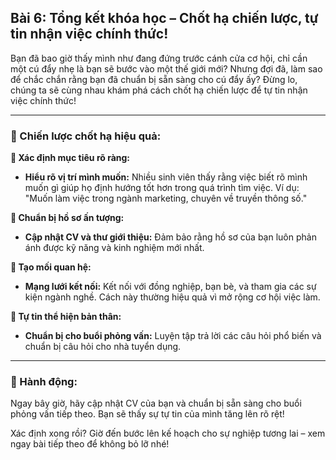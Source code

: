 ## Bài 6: Tổng kết khóa học – Chốt hạ chiến lược, tự tin nhận việc chính thức!

Bạn đã bao giờ thấy mình như đang đứng trước cánh cửa cơ hội, chỉ cần một cú đẩy nhẹ là bạn sẽ bước vào một thế giới mới? Nhưng đợi đã, làm sao để chắc chắn rằng bạn đã chuẩn bị sẵn sàng cho cú đẩy ấy? Đừng lo, chúng ta sẽ cùng nhau khám phá cách chốt hạ chiến lược để tự tin nhận việc chính thức!

---

### 📌 Chiến lược chốt hạ hiệu quả:

**🔹 Xác định mục tiêu rõ ràng:**
- **Hiểu rõ vị trí mình muốn:** Nhiều sinh viên thấy rằng việc biết rõ mình muốn gì giúp họ định hướng tốt hơn trong quá trình tìm việc. Ví dụ: "Muốn làm việc trong ngành marketing, chuyên về truyền thông số."

**🔹 Chuẩn bị hồ sơ ấn tượng:**
- **Cập nhật CV và thư giới thiệu:** Đảm bảo rằng hồ sơ của bạn luôn phản ánh được kỹ năng và kinh nghiệm mới nhất.

**🔹 Tạo mối quan hệ:**
- **Mạng lưới kết nối:** Kết nối với đồng nghiệp, bạn bè, và tham gia các sự kiện ngành nghề. Cách này thường hiệu quả vì mở rộng cơ hội việc làm.

**🔹 Tự tin thể hiện bản thân:**
- **Chuẩn bị cho buổi phỏng vấn:** Luyện tập trả lời các câu hỏi phổ biến và chuẩn bị câu hỏi cho nhà tuyển dụng.

---

### 🚀 Hành động:

Ngay bây giờ, hãy cập nhật CV của bạn và chuẩn bị sẵn sàng cho buổi phỏng vấn tiếp theo. Bạn sẽ thấy sự tự tin của mình tăng lên rõ rệt!

Xác định xong rồi? Giờ đến bước lên kế hoạch cho sự nghiệp tương lai – xem ngay bài tiếp theo để không bỏ lỡ nhé!
